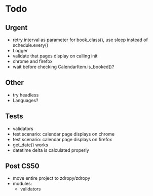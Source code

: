 # Todo

## Urgent

* retry interval as parameter for book_class(), use sleep instead of schedule.every()
* Logger
* validate that pages display on calling init
* chrome and firefox
* wait before checking CalendarItem.is_booked()?

## Other

* try headless
* Languages?

## Tests

* validators
* test scenario: calendar page displays on chrome
* test scenario: calendar page displays on firefox
* get_date() works
* datetime delta is calculated properly



## Post CS50

* move entire project to zdropy/zdropy
* modules:
    * validators
